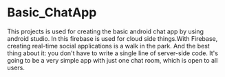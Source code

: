# Basic_ChatApp
This projects is used for creating the basic android chat app by using android studio.
In this firebase is used for cloud side things.With Firebase, creating real-time social applications is a walk in the park. And the best thing about it: you don't have to write a single line of server-side code.
It's going to be a very simple app with just one chat room, which is open to all users.
